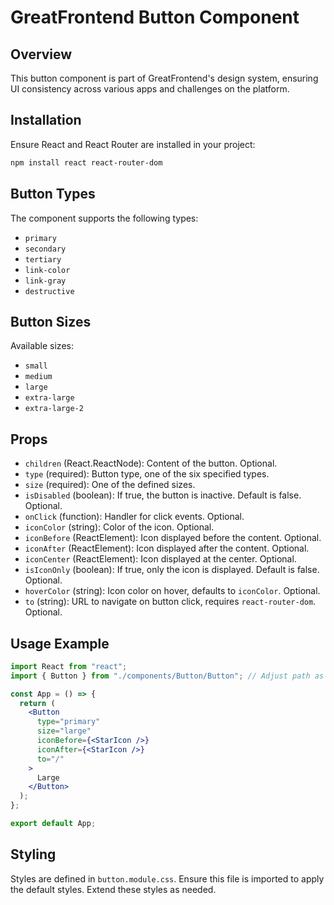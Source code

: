 # GreatFrontend Button Component

## Overview

This button component is part of GreatFrontend's design system, ensuring UI consistency across various apps and challenges on the platform.

## Installation

Ensure React and React Router are installed in your project:

```bash
npm install react react-router-dom
```

## Button Types

The component supports the following types:

- `primary`
- `secondary`
- `tertiary`
- `link-color`
- `link-gray`
- `destructive`

## Button Sizes

Available sizes:

- `small`
- `medium`
- `large`
- `extra-large`
- `extra-large-2`

## Props

- `children` (React.ReactNode): Content of the button. Optional.
- `type` (required): Button type, one of the six specified types.
- `size` (required): One of the defined sizes.
- `isDisabled` (boolean): If true, the button is inactive. Default is false. Optional.
- `onClick` (function): Handler for click events. Optional.
- `iconColor` (string): Color of the icon. Optional.
- `iconBefore` (ReactElement): Icon displayed before the content. Optional.
- `iconAfter` (ReactElement): Icon displayed after the content. Optional.
- `iconCenter` (ReactElement): Icon displayed at the center. Optional.
- `isIconOnly` (boolean): If true, only the icon is displayed. Default is false. Optional.
- `hoverColor` (string): Icon color on hover, defaults to `iconColor`. Optional.
- `to` (string): URL to navigate on button click, requires `react-router-dom`. Optional.

## Usage Example

```jsx
import React from "react";
import { Button } from "./components/Button/Button"; // Adjust path as necessary

const App = () => {
  return (
    <Button
      type="primary"
      size="large"
      iconBefore={<StarIcon />}
      iconAfter={<StarIcon />}
      to="/"
    >
      Large
    </Button>
  );
};

export default App;
```

## Styling

Styles are defined in `button.module.css`. Ensure this file is imported to apply the default styles. Extend these styles as needed.
